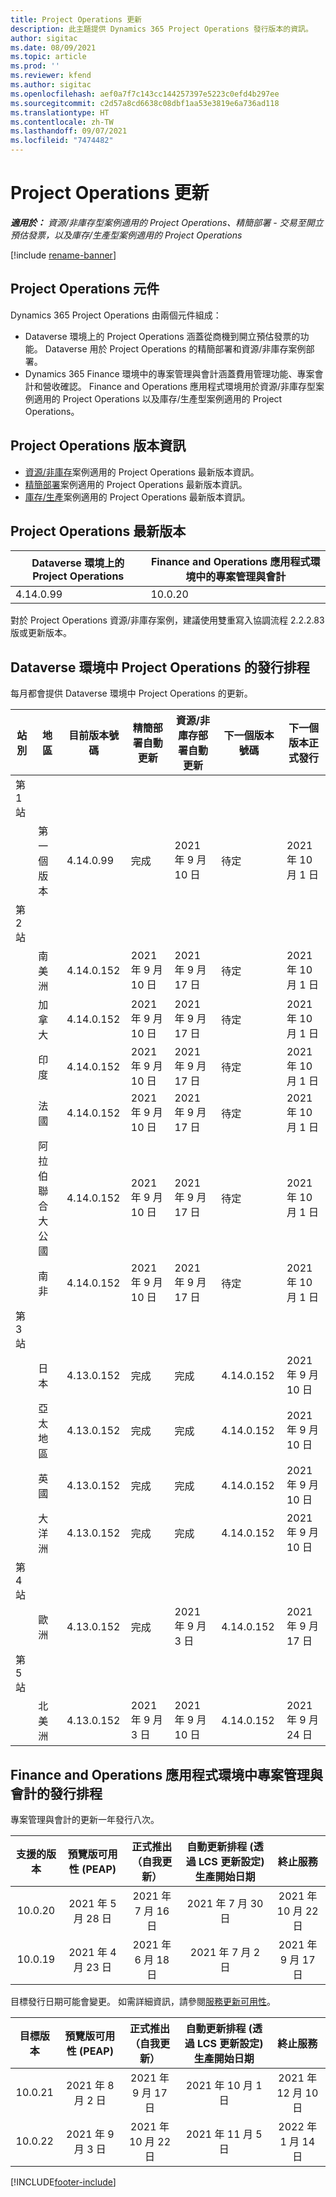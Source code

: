 ```yaml
---
title: Project Operations 更新
description: 此主題提供 Dynamics 365 Project Operations 發行版本的資訊。
author: sigitac
ms.date: 08/09/2021
ms.topic: article
ms.prod: ''
ms.reviewer: kfend
ms.author: sigitac
ms.openlocfilehash: aef0a7f7c143cc144257397e5223c0efd4b297ee
ms.sourcegitcommit: c2d57a8cd6638c08dbf1aa53e3819e6a736ad118
ms.translationtype: HT
ms.contentlocale: zh-TW
ms.lasthandoff: 09/07/2021
ms.locfileid: "7474482"
---
```

# <a name="project-operations-updates"></a>Project Operations 更新

_**適用於：** 資源/非庫存型案例適用的 Project Operations、精簡部署 - 交易至開立預估發票，以及庫存/生產型案例適用的 Project Operations_

[!include [rename-banner](~/includes/cc-data-platform-banner.md)]

## <a name="project-operations-components"></a>Project Operations 元件

Dynamics 365 Project Operations 由兩個元件組成：

- Dataverse 環境上的 Project Operations 涵蓋從商機到開立預估發票的功能。 Dataverse 用於 Project Operations 的精簡部署和資源/非庫存案例部署。
- Dynamics 365 Finance 環境中的專案管理與會計涵蓋費用管理功能、專案會計和營收確認。 Finance and Operations 應用程式環境用於資源/非庫存型案例適用的 Project Operations 以及庫存/生產型案例適用的 Project Operations。

## <a name="project-operations-release-notes"></a>Project Operations 版本資訊
- [資源/非庫存](whats-new-august-2021-resource-based.md)案例適用的 Project Operations 最新版本資訊。
- [精簡部署](../pro/whats-new/whats-new-august-2021-lite.md)案例適用的 Project Operations 最新版本資訊。
- [庫存/生產](../prod-pma/whats-new/whats-new-jul-2021-stocked.md)案例適用的 Project Operations 最新版本資訊。

## <a name="project-operations-latest-version"></a>Project Operations 最新版本

| Dataverse 環境上的 Project Operations | Finance and Operations 應用程式環境中的專案管理與會計 | 
| --- | --- |
| 4.14.0.99 | 10.0.20 |

對於 Project Operations 資源/非庫存案例，建議使用雙重寫入協調流程 2.2.2.83 版或更新版本。

## <a name="release-schedule-for-project-operations-on-dataverse-environment"></a>Dataverse 環境中 Project Operations 的發行排程

每月都會提供 Dataverse 環境中 Project Operations 的更新。 

| 站別 | 地區 | 目前版本號碼 | 精簡部署自動更新 | 資源/非庫存部署自動更新 | 下一個版本號碼 | 下一個版本正式發行 |
|-----------|-----------------------|-----------------|--------------------|---------------------|---------------------|---------------------|
| 第 1 站 |   &nbsp;              |    &nbsp;       | &nbsp;             |      &nbsp;         |      &nbsp;         |      &nbsp;         |
|   &nbsp;  | 第一個版本         |  4.14.0.99      | 完成           | 2021 年 9 月 10 日  | 待定                 | 2021 年 10 月 1 日    |
| 第 2 站 |   &nbsp;              |    &nbsp;       | &nbsp;             |      &nbsp;         |      &nbsp;         |      &nbsp;         |
|   &nbsp;  | 南美洲         |  4.14.0.152     | 2021 年 9 月 10 日 | 2021 年 9 月 17 日  | 待定                 | 2021 年 10 月 1 日    |
|    &nbsp; | 加拿大                |  4.14.0.152     | 2021 年 9 月 10 日 | 2021 年 9 月 17 日  | 待定                 | 2021 年 10 月 1 日    |
|   &nbsp;  | 印度                 |  4.14.0.152     | 2021 年 9 月 10 日 | 2021 年 9 月 17 日  | 待定                 | 2021 年 10 月 1 日    |
|   &nbsp;  | 法國                |  4.14.0.152     | 2021 年 9 月 10 日 | 2021 年 9 月 17 日  | 待定                 | 2021 年 10 月 1 日    |
|   &nbsp;  | 阿拉伯聯合大公國  |  4.14.0.152     | 2021 年 9 月 10 日 | 2021 年 9 月 17 日  | 待定                 | 2021 年 10 月 1 日    |
|   &nbsp;  | 南非          |  4.14.0.152     | 2021 年 9 月 10 日 | 2021 年 9 月 17 日  | 待定                 | 2021 年 10 月 1 日    |
| 第 3 站 |      &nbsp;           |     &nbsp;      |     &nbsp;         |      &nbsp;         |      &nbsp;         |      &nbsp;         |
|   &nbsp;  | 日本                 |  4.13.0.152     | 完成           | 完成            | 4.14.0.152          | 2021 年 9 月 10 日  |
|   &nbsp;  | 亞太地區          |  4.13.0.152     | 完成           | 完成            | 4.14.0.152          | 2021 年 9 月 10 日  |
|   &nbsp;  | 英國         |  4.13.0.152     | 完成           | 完成            | 4.14.0.152          | 2021 年 9 月 10 日  |
|   &nbsp;  | 大洋洲               |  4.13.0.152     | 完成           | 完成            | 4.14.0.152          | 2021 年 9 月 10 日  |
| 第 4 站 |     &nbsp;            |     &nbsp;      |     &nbsp;         |      &nbsp;         |      &nbsp;         |      &nbsp;         |
|   &nbsp;  | 歐洲                |  4.13.0.152     | 完成           | 2021 年 9 月 3 日  | 4.14.0.152          | 2021 年 9 月 17 日  |
| 第 5 站 |     &nbsp;            |     &nbsp;      |     &nbsp;         |      &nbsp;         |      &nbsp;         |      &nbsp;         |
|   &nbsp;  | 北美洲         |  4.13.0.152     | 2021 年 9 月 3 日 | 2021 年 9 月 10 日  | 4.14.0.152          | 2021 年 9 月 24 日  |


## <a name="release-schedule-for-project-management-and-accounting-in-the-finance-and-operations-apps-environment"></a>Finance and Operations 應用程式環境中專案管理與會計的發行排程

專案管理與會計的更新一年發行八次。

|          支援的版本          | 預覽版可用性 (PEAP) | 正式推出（自我更新） | 自動更新排程 (透過 LCS 更新設定) 生產開始日期 |   終止服務   |
|:-------------------------:|:---------------------------:|:---------------------------------:|:--------------------------------------------------------------------:|:------------------:|
|          10.0.20          |         2021 年 5 月 28 日        |           2021 年 7 月 16 日           |                             2021 年 7 月 30 日                             |  2021 年 10 月 22 日  |
|          10.0.19          |        2021 年 4 月 23 日       |            2021 年 6 月 18 日           |                             2021 年 7 月 2 日                             | 2021 年 9 月 17 日 |



目標發行日期可能會變更。 如需詳細資訊，請參閱[服務更新可用性](/dynamics365/fin-ops-core/fin-ops/get-started/public-preview-releases?toc=%2fdynamics365%2ffinance%2ftoc.json)。

|          目標版本          | 預覽版可用性 (PEAP) | 正式推出（自我更新） | 自動更新排程 (透過 LCS 更新設定) 生產開始日期 |   終止服務   |
|:-------------------------:|:---------------------------:|:---------------------------------:|:--------------------------------------------------------------------:|:------------------:|
|          10.0.21          |         2021 年 8 月 2 日     |           2021 年 9 月 17 日      |                             2021 年 10 月 1 日                           |  2021 年 12 月 10 日  |
|          10.0.22          |      2021 年 9 月 3 日      |          2021 年 10 月 22 日         |                           2021 年 11 月 5 日                           |  2022 年 1 月 14 日  |

[!INCLUDE[footer-include](../includes/footer-banner.md)]
